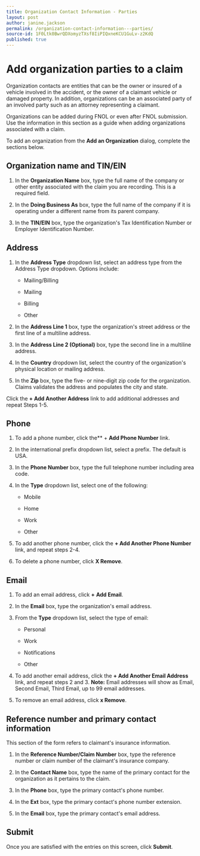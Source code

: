 ```yaml
---
title: Organization Contact Information - Parties
layout: post
author: janine.jackson
permalink: /organization-contact-information---parties/
source-id: 1F0Ltk0BwrQDXomyzTXsf8IiPIQxneKCU1GuLv-z2KdQ
published: true
---
```

# Add organization parties to a claim

Organization contacts are entities that can be the owner or insured of a vehicle involved in the accident, or the owner of a claimant vehicle or damaged property.  In addition, organizations can be an associated party of an involved party such as an attorney representing a claimant.  

Organizations can be added during FNOL or even after FNOL submission. Use the information in this section as a guide when adding organizations associated with a claim. 

To add an organization from the **Add an Organization** dialog, complete the sections below. 

## Organization name and TIN/EIN

1. In the **Organization Name** box, type the full name of the company or other entity associated with the claim you are recording. This is a required field.

2. In the **Doing Business As** box, type the full name of the company if it is operating under a different name from its parent company.

3. In the **TIN/EIN** box, type the organization's Tax Identification Number or Employer Identification Number.

## Address

1. In the  **Address Type** dropdown list, select an address type from the Address Type dropdown. Options include:

    * Mailing/Billing

    * Mailing

    * Billing

    * Other

2. In the **Address Line 1** box, type the organization's street address or the first line of a multiline address.

3. In the **Address Line 2 (Optional)** box, type the second line in a multiline address. 

4. In the **Country** dropdown list, select the country of the organization's physical location or mailing address. 

5. In the **Zip** box, type the five- or nine-digit zip code for the organization. Claims validates the address and populates the city and state.

Click the **+ Add Another Address** link to add additional addresses and repeat Steps 1-5. 

## Phone

1. To add a phone number, click the** + **Add Phone Number** link. 

2. In the international prefix dropdown list, select a prefix. The default is USA.

3. In the **Phone Number** box, type the full telephone number including area code.

4. In the **Type** dropdown list, select one of the following:

    * Mobile

    * Home

    * Work

    * Other

5. To add another phone number, click the **+ Add Another Phone Number** link, and repeat steps 2-4.

6. To delete a phone number, click **X Remove**.



 

## Email

1. To add an email address, click **+** **Add Email**.

2. In the **Email** box, type the organization's email address.

3. From the **Type** dropdown list, select the type of email:

    * Personal

    * Work

    * Notifications

    * Other

4. To add another email address, click the **+ Add Another Email Address** link, and repeat steps 2 and 3. 
**Note:** Email addresses will show as Email, Second Email, Third Email, up to 99 email addresses.

5. To remove an email address, click **x Remove**.

## Reference number and primary contact information

This section of the form refers to claimant's insurance information. 

1. In the **Reference Number/Claim Number** box, type the reference number or claim number of the claimant's insurance company. 

2. In the **Contact Name** box, type the name of the primary contact for the organization as it pertains to the claim.

3. In the **Phone** box, type the primary contact's phone number. 

4. In the **Ext** box, type the primary contact's phone number extension.

5. In the **Email** box, type the primary contact's email address.

## Submit

Once you are satisfied with the entries on this screen, click **Submit**.

